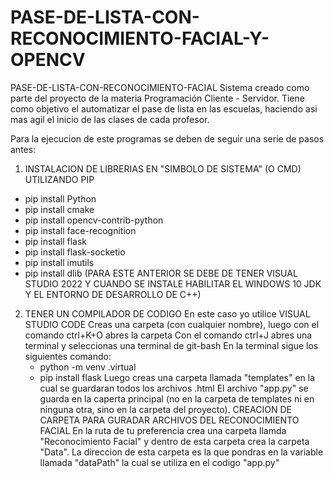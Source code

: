 # PASE-DE-LISTA-CON-RECONOCIMIENTO-FACIAL-Y-OPENCV
PASE-DE-LISTA-CON-RECONOCIMIENTO-FACIAL
Sistema creado como parte del proyecto de la materia Programación Cliente - Servidor. Tiene como objetivo el automatizar el pase de lista en las escuelas, haciendo asi mas agil el inicio de las clases de cada profesor.

Para la ejecucion de este programas se deben de seguir una serie de pasos antes:

1. INSTALACION DE LIBRERIAS EN "SIMBOLO DE SISTEMA" (O CMD) UTILIZANDO PIP
  - pip install Python
  - pip install cmake
  - pip install opencv-contrib-python
  - pip install face-recognition
  - pip install flask
  - pip install flask-socketio
  - pip install imutils
  - pip install dlib
    (PARA ESTE ANTERIOR SE DEBE DE TENER VISUAL STUDIO 2022 Y CUANDO SE INSTALE HABILITAR EL
    WINDOWS 10 JDK Y EL ENTORNO DE DESARROLLO DE C++)

2. TENER UN COMPILADOR DE CODIGO
   En este caso yo utilice VISUAL STUDIO CODE
   Creas una carpeta (con cualquier nombre), luego con el comando ctrl+K+O abres la carpeta
   Con el comando ctrl+J abres una terminal y seleccionas una terminal de git-bash En la
   terminal sigue los siguientes comando:
      - python -m venv .virtual
      - pip install flask
  Luego creas una carpeta llamada "templates" en la cual se guardaran todos los archivos .html   El archivo "app.py" se guarda en la caperta principal (no en la carpeta de templates ni en
  ninguna otra, sino en la carpeta del proyecto).
  CREACION DE CARPETA PARA GURADAR ARCHIVOS DEL RECONOCIMIENTO FACIAL En la ruta de tu
  preferencia crea una carpeta llamda "Reconocimiento Facial" y dentro de esta carpeta crea la
  carpeta "Data". La direccion de esta carpeta es la que pondras en la variable llamada
  "dataPath" la cual se utiliza en el codigo "app.py"
